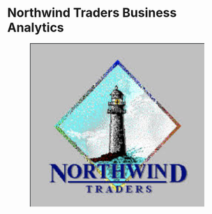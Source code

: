 # Northwind Traders Business Analytics
<p align="center">
<img src="nwt_logo.png" width="400", height="375">
</P>
